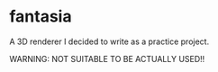 # fantasia
A 3D renderer I decided to write as a practice project.

WARNING: NOT SUITABLE TO BE ACTUALLY USED!!
